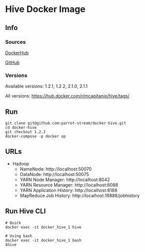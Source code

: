 # Hive Docker Image

## Info
### Sources
[DockerHub](https://hub.docker.com/r/mcapitanio/hive)

[GitHub](https://github.com/parrot-stream/docker-hive)

### Versions

Available versions: 1.2.1, 1.2.2, 2.1.0, 2.1.1

All versions: https://hub.docker.com/r/mcapitanio/hive/tags/

## Run

```
git clone git@github.com:parrot-stream/docker-hive.git
cd docker-hive
git checkout 1.2.2
docker-compose -p docker up
```

## URLs
* Hadoop
  * NameNode:			http://localhost:50070
  * DataNode:			http://localhost:50075
  * YARN Node Manager:		http://localhost:8042
  * YARN Resource Manager:		http://localhost:8088
  * YARN Application History:	http://localhost:8188
  * MapReduce Job History:		http://localhost:19888/jobhistory

## Run Hive CLI
```
# Quick
docker exec -it docker_hive_1 hive

# Using bash
docker exec -it docker_hive_1 bash
$hive
```
